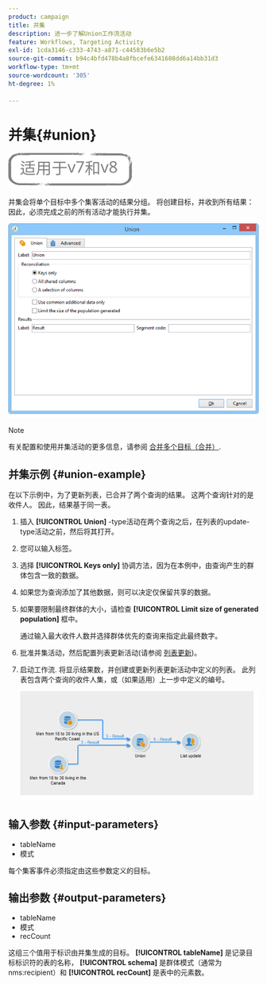 ```yaml
---
product: campaign
title: 并集
description: 进一步了解Union工作流活动
feature: Workflows, Targeting Activity
exl-id: 1cda3146-c333-4743-a871-c44583b6e5b2
source-git-commit: b94c4bfd478b4a8fbcefe6341608dd6a14bb31d3
workflow-type: tm+mt
source-wordcount: '305'
ht-degree: 1%

---
```


# 并集{#union}

![](../../assets/common.svg)

并集会将单个目标中多个集客活动的结果分组。 将创建目标，并收到所有结果：因此，必须完成之前的所有活动才能执行并集。

![](assets/s_user_segmentation_union.png)

>[!NOTE]
>
>有关配置和使用并集活动的更多信息，请参阅 [合并多个目标（合并）](targeting-data.md#combining-several-targets--union-).

## 并集示例 {#union-example}

在以下示例中，为了更新列表，已合并了两个查询的结果。 这两个查询针对的是收件人。 因此，结果基于同一表。

1. 插入 **[!UICONTROL Union]** -type活动在两个查询之后，在列表的update-type活动之前，然后将其打开。
1. 您可以输入标签。
1. 选择 **[!UICONTROL Keys only]** 协调方法，因为在本例中，由查询产生的群体包含一致的数据。
1. 如果您为查询添加了其他数据，则可以决定仅保留共享的数据。
1. 如果要限制最终群体的大小，请检查 **[!UICONTROL Limit size of generated population]** 框中。

   通过输入最大收件人数并选择群体优先的查询来指定此最终数字。

1. 批准并集活动，然后配置列表更新活动(请参阅 [列表更新](list-update.md))。
1. 启动工作流. 将显示结果数，并创建或更新列表更新活动中定义的列表。 此列表包含两个查询的收件人集，或（如果适用）上一步中定义的编号。

   ![](assets/union_example.png)

## 输入参数 {#input-parameters}

* tableName
* 模式

每个集客事件必须指定由这些参数定义的目标。

## 输出参数 {#output-parameters}

* tableName
* 模式
* recCount

这组三个值用于标识由并集生成的目标。 **[!UICONTROL tableName]** 是记录目标标识符的表的名称， **[!UICONTROL schema]** 是群体模式（通常为nms:recipient）和 **[!UICONTROL recCount]** 是表中的元素数。
